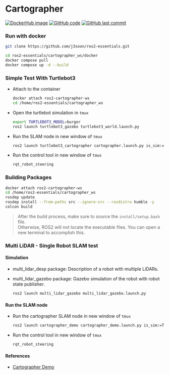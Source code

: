 # Cartographer

[![DockerHub image](https://img.shields.io/badge/dockerhub-image-important.svg?logo=docker)](https://hub.docker.com/r/j3soon/ros2-cartographer-ws/tags)
[![GitHub code](https://img.shields.io/badge/code-blue?logo=github&label=github)](https://github.com/j3soon/ros2-essentials/tree/main/cartographer_ws)
[![GitHub last commit](https://img.shields.io/github/last-commit/j3soon/ros2-essentials?path=cartographer_ws)](https://github.com/j3soon/ros2-essentials/commits/main/cartographer_ws)

### Run with docker

```bash
git clone https://github.com/j3soon/ros2-essentials.git
```

```bash
cd ros2-essentials/cartographer_ws/docker
docker compose pull
docker compose up -d --build
```

### Simple Test With Turtlebot3

- Attach to the container

  ```sh
  docker attach ros2-cartographer-ws
  cd /home/ros2-essentials/cartographer_ws
  ```
- Open the turtlebot simulation in `tmux`

  ```bash
  export TURTLEBOT3_MODEL=burger
  ros2 launch turtlebot3_gazebo turtlebot3_world.launch.py
  ```
- Run the SLAM node in new window of `tmux`

  ```bash
  ros2 launch turtlebot3_cartographer cartographer.launch.py is_sim:=True
  ```
- Run the control tool in new window of `tmux`

  ```bash
  rqt_robot_steering
  ```

### Building Packages

```sh
docker attach ros2-cartographer-ws
cd /home/ros2-essentials/cartographer_ws
rosdep update
rosdep install --from-paths src --ignore-src --rosdistro humble -y
colcon build
```

> After the build process, make sure to source the `install/setup.bash` file.  
> Otherwise, ROS2 will not locate the executable files. You can open a new terminal to accomplish this.

### Multi LiDAR - Single Robot SLAM test

#### Simulation

- multi_lidar_desp package: Description of a robot with multiple LiDARs.
- multi_lidar_gazebo package: Gazebo simulation of the robot with robot state publisher.

  ```bash
  ros2 launch multi_lidar_gazebo multi_lidar_gazebo.launch.py
  ```

#### Run the SLAM node

- Run the cartographer SLAM node in new window of `tmux`
  ```bash
  ros2 launch cartographer_demo cartographer_demo.launch.py is_sim:=True
  ```

- Run the control tool in new window of `tmux`
  ```bash
  rqt_robot_steering
  ```

#### References

- [Cartographer Demo](https://google-cartographer-ros.readthedocs.io/en/latest/demos.html)
